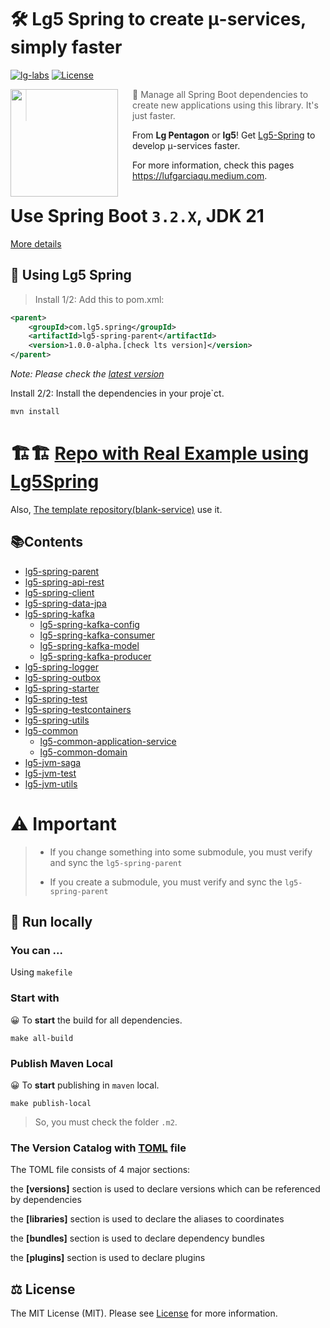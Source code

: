 # 🛠️ Lg5 Spring to create μ-services, simply faster

[![lg-labs][0]][1]
[![License][2]][LIC]

<img src="https://avatars.githubusercontent.com/u/105936384?s=400&u=290ae673580a956864a07d4aef8e4448372a836b&v=4" align="left" width="172px" height="172px"/>
<img align="left" width="0" height="172px" hspace="10"/>

> 👋 Manage all Spring Boot dependencies to create new applications using this library. It's just faster.
>

From **Lg Pentagon** or **lg5**! Get [Lg5-Spring][4] to develop μ-services faster.

For more information, check this pages https://lufgarciaqu.medium.com.
<h1></h1>

# Use Spring Boot `3.2.X`, JDK 21

[More details][4]

## 🚀 Using Lg5 Spring

> Install 1/2: Add this to pom.xml:

```xml
<parent>
    <groupId>com.lg5.spring</groupId>
    <artifactId>lg5-spring-parent</artifactId>
    <version>1.0.0-alpha.[check lts version]</version>
</parent>   
```
_Note: Please check the [latest version][5]_

Install 2/2: Install the dependencies in your proje`ct.

```bash
mvn install
```

# 🏗️🏗️ [Repo with Real Example using Lg5Spring][7]

Also, [The template repository(blank-service)][8] use it.


## 📚Contents

* [lg5-spring-parent](lg5-spring-parent)
* [lg5-spring-api-rest](lg5-spring-api-rest)
* [lg5-spring-client](lg5-spring-client)
* [lg5-spring-data-jpa](lg5-spring-data-jpa)
* [lg5-spring-kafka](lg5-spring-kafka)
    * [lg5-spring-kafka-config](lg5-spring-kafka%2Flg5-spring-kafka-config)
    * [lg5-spring-kafka-consumer](lg5-spring-kafka%2Flg5-spring-kafka-consumer)
    * [lg5-spring-kafka-model](lg5-spring-kafka%2Flg5-spring-kafka-model)
    * [lg5-spring-kafka-producer](lg5-spring-kafka%2Flg5-spring-kafka-producer)
* [lg5-spring-logger](lg5-spring-logger)
* [lg5-spring-outbox](lg5-spring-outbox)
* [lg5-spring-starter](lg5-spring-starter)
* [lg5-spring-test](lg5-spring-test)
* [lg5-spring-testcontainers](lg5-spring-testcontainers)
* [lg5-spring-utils](lg5-spring-utils)
* [lg5-common](lg5-common)
    * [lg5-common-application-service](lg5-common%2Flg5-common-application-service)
    * [lg5-common-domain](lg5-common%2Flg5-common-domain)
* [lg5-jvm-saga](lg5-jvm-saga)
* [lg5-jvm-test](lg5-jvm-test)
* [lg5-jvm-utils](lg5-jvm-utils)

# ⚠️ Important

> * If you change something into some submodule, you must verify and sync the `lg5-spring-parent`
>
> * If you create a submodule, you must verify and sync the `lg5-spring-parent`
>

## 🚀 Run locally


### You can ...

Using `makefile`

### Start with

😀 To **start** the build for all dependencies.

```shell
make all-build
```

### Publish Maven Local

😀 To **start** publishing in `maven` local.

```shell
make publish-local
```

> So, you must check the folder `.m2`.


### The Version Catalog with [TOML][6] file


The TOML file consists of 4 major sections:

the **[versions]** section is used to declare versions which can be referenced by dependencies

the **[libraries]** section is used to declare the aliases to coordinates

the **[bundles]** section is used to declare dependency bundles

the **[plugins]** section is used to declare plugins

## ⚖️ License

The MIT License (MIT). Please see [License][LIC] for more information.


[0]: https://img.shields.io/badge/LgLabs-community-blue?style=flat-square

[1]: https://lufgarciaqu.medium.com

[2]: https://img.shields.io/badge/license-MIT-green?style=flat-square

[4]: https://github.com/lg-labs-pentagon/lg5-spring

[5]: https://github.com/lg-labs-pentagon/lg5-spring/packages/2125499

[6]: https://docs.gradle.org/current/userguide/platforms.html

[7]: https://github.com/lg-labs/food-ordering-system
[8]: https://github.com/lg-labs/blank-service




[LIC]: LICENSE

[img1]: https://github.com/lg-labs-pentagon/lg-labs-boot-parent/assets/105936384/31c27db8-1e77-478d-a38e-7acf6ba2571c






